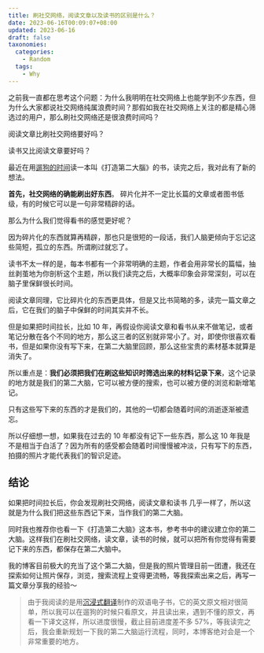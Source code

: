 ```yaml
---
title: 刷社交网络，阅读文章以及读书的区别是什么？
date: 2023-06-16T00:09:07+08:00
updated: 2023-06-16
draft: false
taxonomies:
  categories:
    - Random
  tags:
    - Why
---
```


之前我一直都在思考这个问题：为什么我明明在社交网络上也能学到不少东西，但为什么大家都说社交网络纯属浪费时间？那假如我在社交网络上关注的都是精心筛选过的用户，那么刷社交网络还是很浪费时间吗？

阅读文章比刷社交网络要好吗？

读书又比阅读文章要好吗？

最近在用[遛狗的时间](@/blog/reading-while-walking-dogs.md)读一本叫《打造第二大腦》的书，读完之后，我对此有了新的想法。

<!-- more -->

**首先，社交网络的确能刷出好东西**。 碎片化并不一定比长篇的文章或者图书低级，有的时候它可以是一句非常精辟的话。

那么为什么我们觉得看书的感觉更好呢？

因为碎片化的东西就算再精辟，那也只是很短的一段话，我们人脑更倾向于忘记这些简短，孤立的东西。所谓刷过就忘了。

读书不太一样的是，每本书都有一个非常明确的主题，作者会用非常长的篇幅，抽丝剥茧地为你剖析这个主题，所以我们读完之后，大概率印象会非常深刻，可以在脑子里保鲜很长时间。

阅读文章同理，它比碎片化的东西更具体，但是又比书简略的多，读完一篇文章之后，它在我们的脑子中保鲜的时间其实并不长。

但是如果把时间拉长，比如 10 年，再假设你阅读文章和看书从来不做笔记，或者笔记分散在各个不同的地方，那么这三者的区别就非常小了。对，即使你很喜欢看书，但是如果你没有写下来，在第二大脑里回顾，那么这些宝贵的素材基本就算是消失了。

所以重点是：**我们必须把我们在刷这些知识时筛选出来的材料记录下来**，这个记录的地方就是我们的第二大脑，它可以被方便的搜索，也可以被方便的浏览和新增笔记。

只有这些写下来的东西的才是我们的，其他的一切都会随着时间的消逝逐渐被遗忘。

所以仔细想一想，如果我在过去的 10 年都没有记下一些东西，那么这 10 年我是不是相当于白活了？因为所有的感受都会随着时间慢慢被冲淡，只有写下的东西，拍摄的照片才能代表我们的智识足迹。

## 结论

如果把时间拉长后，你会发现刷社交网络，阅读文章和读书 几乎一样了，所以这就是为什么我们把这些东西记下来，当作我们的第二大脑。

同时我也推荐你也看一下《打造第二大脑》这本书，参考书中的建议建立你的第二大脑。这样我们在刷社交网络，读文章，读书的时候，就可以把所有你觉得有需要记下来的东西，都保存在第二大脑中。

我的博客目前极大的充当了这个第二大脑，但是我的照片管理目前一团遭，我还在探索如何让照片保存，浏览，搜索流程上变得更流畅，等我探索出来之后，再写一篇文章分享我的经验～

> 由于我阅读的是用[沉浸式翻译](https://immersivetranslate.com/)制作的双语电子书，它的英文原文相对很简单，所以我可以在遛狗的时候只看原文，并且读出来，遇到不懂的原文，再看一下译文这样，所以进度很慢，截止目前进度差不多 57%，等我读完之后，我会重新规划一下我的第二大脑运行流程，同时，本博客绝对会是一个非常重要的地方。
